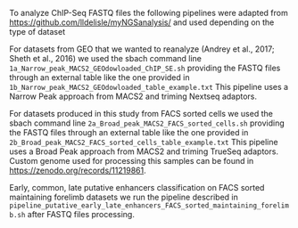 To analyze ChIP-Seq FASTQ files the following pipelines were adapted from https://github.com/lldelisle/myNGSanalysis/ and used depending on the type of dataset

For datasets from GEO that we wanted to reanalyze (Andrey et al., 2017; Sheth et al., 2016) we used the sbach command line `1a_Narrow_peak_MACS2_GEOdowloaded_ChIP_SE.sh` providing the FASTQ files through an external table like the one provided in `1b_Narrow_peak_MACS2_GEOdowloaded_table_example.txt`
This pipeline uses a Narrow Peak approach from MACS2 and triming Nextseq adaptors.

For datasets produced in this study from FACS sorted cells we used the sbach command line `2a_Broad_peak_MACS2_FACS_sorted_cells.sh` providing the FASTQ files through an external table like the one provided in `2b_Broad_peak_MACS2_FACS_sorted_cells_table_example.txt`
This pipeline uses a Broad Peak approach from MACS2 and triming TrueSeq adaptors.
Custom genome used for processing this samples can be found in https://zenodo.org/records/11219861.

Early, common, late putative enhancers classification on FACS sorted maintaining forelimb datasets we run the pipeline described in `pipeline_putative_early_late_enhancers_FACS_sorted_maintaining_forelimb.sh` after FASTQ files processing. 


